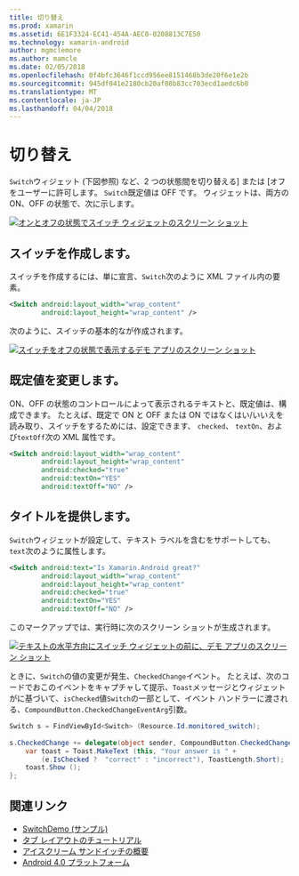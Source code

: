```yaml
---
title: 切り替え
ms.prod: xamarin
ms.assetid: 6E1F3324-EC41-454A-AEC0-0208813C7E50
ms.technology: xamarin-android
author: mgmclemore
ms.author: mamcle
ms.date: 02/05/2018
ms.openlocfilehash: 0f4bfc3646f1ccd956ee8151468b3de20f6e1e2b
ms.sourcegitcommit: 945df041e2180cb20af08b83cc703ecd1aedc6b0
ms.translationtype: MT
ms.contentlocale: ja-JP
ms.lasthandoff: 04/04/2018
---
```

# <a name="switch"></a>切り替え

`Switch`ウィジェット (下図参照) など、2 つの状態間を切り替える] または [オフをユーザーに許可します。 `Switch`既定値は OFF です。 ウィジェットは、両方の ON、OFF の状態で、次に示します。

[![オンとオフの状態でスイッチ ウィジェットのスクリーン ショット](switch-images/16-switch-onoff.png)](switch-images/16-switch-onoff.png#lightbox)


## <a name="creating-a-switch"></a>スイッチを作成します。

スイッチを作成するには、単に宣言、`Switch`次のように XML ファイル内の要素。

```xml
<Switch android:layout_width="wrap_content"
        android:layout_height="wrap_content" />
```

次のように、スイッチの基本的なが作成されます。

[![スイッチをオフの状態で表示するデモ アプリのスクリーン ショット](switch-images/07-switch.png)](switch-images/07-switch.png#lightbox)


## <a name="changing-default-values"></a>既定値を変更します。

ON、OFF の状態のコントロールによって表示されるテキストと、既定値は、構成できます。 たとえば、既定で ON と OFF または ON ではなくはい/いいえを読み取り、スイッチをするためには、設定できます、 `checked`、 `textOn`、および`textOff`次の XML 属性です。

```xml
<Switch android:layout_width="wrap_content"
        android:layout_height="wrap_content"
        android:checked="true"
        android:textOn="YES"
        android:textOff="NO" />
```



## <a name="providing-a-title"></a>タイトルを提供します。

`Switch`ウィジェットが設定して、テキスト ラベルを含むをサポートしても、`text`次のように属性します。

```xml
<Switch android:text="Is Xamarin.Android great?"
        android:layout_width="wrap_content"
        android:layout_height="wrap_content"
        android:checked="true"
        android:textOn="YES"
        android:textOff="NO" />
```

このマークアップでは、実行時に次のスクリーン ショットが生成されます。

[![テキストの水平方向にスイッチ ウィジェットの前に、デモ アプリのスクリーン ショット](switch-images/08-switch.png)](switch-images/08-switch.png#lightbox)

ときに、`Switch`の値の変更が発生、`CheckedChange`イベント。
たとえば、次のコードでおこのイベントをキャプチャして提示、`Toast`メッセージとウィジェットがに基づいて、`isChecked`値`Switch`の一部として、イベント ハンドラーに渡される、`CompoundButton.CheckedChangeEventArg`引数。

```csharp
Switch s = FindViewById<Switch> (Resource.Id.monitored_switch);
           
s.CheckedChange += delegate(object sender, CompoundButton.CheckedChangeEventArgs e) {
    var toast = Toast.MakeText (this, "Your answer is " +
        (e.IsChecked ?  "correct" : "incorrect"), ToastLength.Short);
    toast.Show ();
};
```


## <a name="related-links"></a>関連リンク

- [SwitchDemo (サンプル)](https://developer.xamarin.com/samples/monodroid/PlatformFeatures/ICS_Samples/SwitchDemo/)
- [タブ レイアウトのチュートリアル](~/android/user-interface/layouts/tab-layout/index.md)
- [アイスクリーム サンドイッチの概要](http://www.android.com/about/ice-cream-sandwich/)
- [Android 4.0 プラットフォーム](http://developer.android.com/sdk/android-4.0.html)
